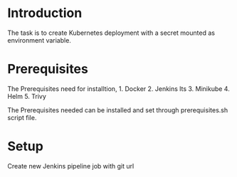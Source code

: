 # Introduction 
The task is to create Kubernetes deployment with a secret mounted as environment variable.

# Prerequisites
The Prerequisites need for installtion,
    1. Docker 
    2. Jenkins lts
    3. Minikube
    4. Helm
    5. Trivy

The Prerequisites needed can be installed and set through prerequisites.sh script file.


# Setup
Create new Jenkins pipeline job with git url